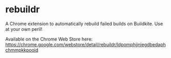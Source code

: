 # rebuildr
A Chrome extension to automatically rebuild failed builds on Buildkite. Use at your own peril!

Available on the Chrome Web Store here:
https://chrome.google.com/webstore/detail/rebuildr/ldpomphjjniegdbedaphchmmpkkpooid
